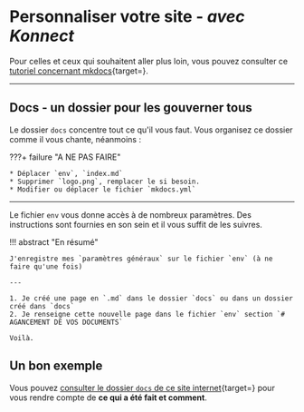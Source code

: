# **Personnaliser votre site** - *avec Konnect*

Pour celles et ceux qui souhaitent aller plus loin, vous pouvez consulter ce [tutoriel concernant mkdocs](https://squidfunk.github.io/mkdocs-material/creating-your-site/#advanced-configuration){target=}.

---

## Docs - un dossier pour les gouverner tous

Le dossier `docs` concentre tout ce qu'il vous faut. Vous organisez ce dossier comme il vous chante, néanmoins :

???+ failure "A NE PAS FAIRE"

    * Déplacer `env`, `index.md`
    * Supprimer `logo.png`, remplacer le si besoin.
    * Modifier ou déplacer le fichier `mkdocs.yml`

---


Le fichier `env` vous donne accès à de nombreux paramètres. Des instructions sont fournies en son sein et il vous suffit de les suivres.


!!! abstract "En résumé"

    J'enregistre mes `paramètres généraux` sur le fichier `env` (à ne faire qu'une fois)
    
    ---
    
    1. Je créé une page en `.md` dans le dossier `docs` ou dans un dossier créé dans `docs`
    2. Je renseigne cette nouvelle page dans le fichier `env` section `# AGANCEMENT DE VOS DOCUMENTS`
    
    Voilà.


## Un bon exemple


Vous pouvez [consulter le dossier `docs` de ce site internet](https://github.com/Konsilion/Konnect/tree/dev/mkdocs/docs){target=} pour vous rendre compte de **ce qui a été fait et comment**.




<style>
  .md-content__button {
    display: none;
  }
</style>